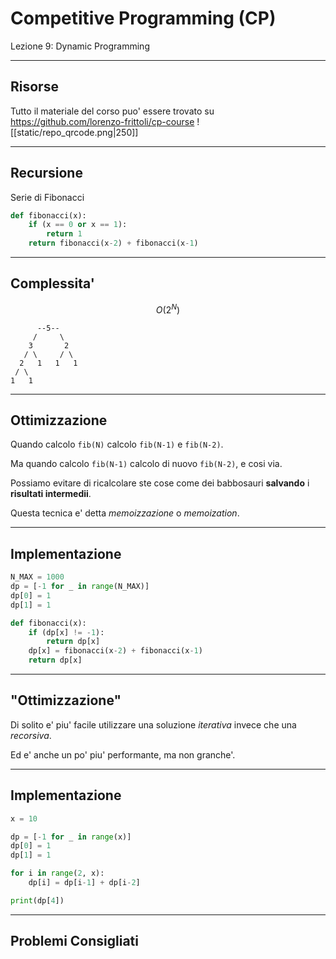 # Competitive Programming (CP)
Lezione 9: Dynamic Programming

---

## Risorse
Tutto il materiale del corso puo' essere trovato su https://github.com/lorenzo-frittoli/cp-course
![[static/repo_qrcode.png|250]]

---

## Recursione
Serie di Fibonacci
```py
def fibonacci(x):
    if (x == 0 or x == 1):
        return 1
    return fibonacci(x-2) + fibonacci(x-1)
```

---

## Complessita'
$$O(2^N)$$
```
      --5--
     /     \
    3       2
   / \     / \
  2   1   1   1
 / \
1   1
```

---

## Ottimizzazione
Quando calcolo `fib(N)` calcolo `fib(N-1)` e `fib(N-2)`.

Ma quando calcolo `fib(N-1)` calcolo di nuovo `fib(N-2)`, e cosi via.

Possiamo evitare di ricalcolare ste cose come dei babbosauri **salvando** i **risultati intermedii**.

Questa tecnica e' detta *memoizzazione* o *memoization*.

---

## Implementazione
```py
N_MAX = 1000
dp = [-1 for _ in range(N_MAX)]
dp[0] = 1
dp[1] = 1

def fibonacci(x):
    if (dp[x] != -1):
        return dp[x]
    dp[x] = fibonacci(x-2) + fibonacci(x-1)
    return dp[x]
```

---

## "Ottimizzazione"
Di solito e' piu' facile utilizzare una soluzione *iterativa* invece che una *recorsiva*.

Ed e' anche un po' piu' performante, ma non granche'.

---

## Implementazione
```py
x = 10

dp = [-1 for _ in range(x)]
dp[0] = 1
dp[1] = 1

for i in range(2, x):
    dp[i] = dp[i-1] + dp[i-2]

print(dp[4])
```

---

## Problemi Consigliati
